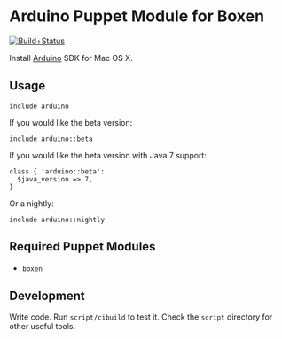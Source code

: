 # Arduino Puppet Module for Boxen

[![Build+Status](https://travis-ci.org/scottylogan/puppet-arduino.png?branch=master)](https://travis-ci.org/scottylogan/puppet-arduino)

Install [Arduino](http://www.arduino.cc/) SDK for Mac OS X.

## Usage

```puppet
include arduino
```

If you would like the beta version:

```puppet
include arduino::beta
```

If you would like the beta version with Java 7 support:

```puppet
class { 'arduino::beta':
  $java_version => 7,
}
```

Or a nightly:

```puppet
include arduino::nightly
```

## Required Puppet Modules

* `boxen`

## Development

Write code. Run `script/cibuild` to test it. Check the `script` directory for other useful tools.
